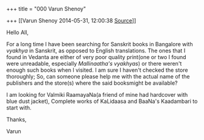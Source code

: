 +++
title = "000 Varun Shenoy"

+++
[[Varun Shenoy	2014-05-31, 12:00:38 [Source](https://groups.google.com/g/samskrita/c/14BmhjmE4Os)]]



Hello All,

For a long time I have been searching for Sanskrit books in Bangalore with *vyakhya* in Sanskrit, as opposed to English translations. The ones that I found in Vedanta are either of very poor quality print(one or two I found were unreadable, especially *Mallinaatha's vyakhyas*) or there weren't enough such books when I visited. I am sure I haven't checked the store thoroughly; So, can someone please help me with the actual name of the publishers and the store(s) where the said booksmight be available?

  

I am looking for Valmiki RaamayaNa(a friend of mine had hardcover with blue dust jacket), Complete works of KaLidaasa and BaaNa's Kaadambari to start with.

  

Thanks,

Varun

